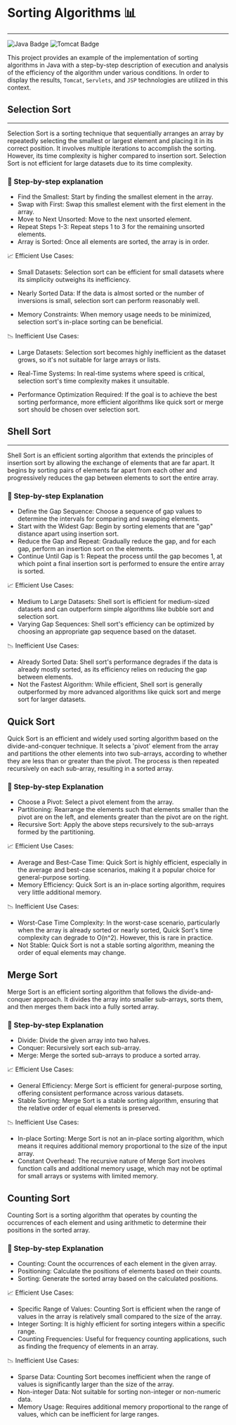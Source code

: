 # Sorting Algorithms  📊
---
![Java Badge](https://img.shields.io/badge/Java-ED8B00?style=for-the-badge&logo=openjdk&logoColor=white) ![Tomcat Badge](https://img.shields.io/badge/Apache%20Tomcat-F8DC75?style=for-the-badge&logo=apachetomcat&logoColor=black)

This project provides an example of the implementation of sorting algorithms in Java with a step-by-step description of execution and analysis of the efficiency of the algorithm under various conditions.
In order to display the results, `Tomcat`, `Servlets`, and `JSP` technologies are utilized in this context.
##  Selection Sort
---

Selection Sort is a sorting technique that sequentially arranges an array by repeatedly selecting the smallest or largest element and placing it in its correct position. It involves multiple iterations to accomplish the sorting. However, its time complexity is higher compared to insertion sort. Selection Sort is not efficient for large datasets due to its time complexity.

### 🧾 Step-by-step explanation
- Find the Smallest: Start by finding the smallest element in the array.
- Swap with First: Swap this smallest element with the first element in the array.
- Move to Next Unsorted: Move to the next unsorted element.
- Repeat Steps 1-3: Repeat steps 1 to 3 for the remaining unsorted elements.
- Array is Sorted: Once all elements are sorted, the array is in order.

📈 Efficient Use Cases:
- Small Datasets: Selection sort can be efficient for small datasets where its simplicity outweighs its inefficiency.

- Nearly Sorted Data: If the data is almost sorted or the number of inversions is small, selection sort can perform reasonably well.

- Memory Constraints: When memory usage needs to be minimized, selection sort's in-place sorting can be beneficial.

📉 Inefficient Use Cases:
- Large Datasets: Selection sort becomes highly inefficient as the dataset grows, so it's not suitable for large arrays or lists.

- Real-Time Systems: In real-time systems where speed is critical, selection sort's time complexity makes it unsuitable.

- Performance Optimization Required: If the goal is to achieve the best sorting performance, more efficient algorithms like quick sort or merge sort should be chosen over selection sort.

## Shell Sort
---
Shell Sort is an efficient sorting algorithm that extends the principles of insertion sort by allowing the exchange of elements that are far apart. It begins by sorting pairs of elements far apart from each other and progressively reduces the gap between elements to sort the entire array.

### 🧾 Step-by-step Explanation
- Define the Gap Sequence: Choose a sequence of gap values to determine the intervals for comparing and swapping elements.
- Start with the Widest Gap: Begin by sorting elements that are "gap" distance apart using insertion sort.
- Reduce the Gap and Repeat: Gradually reduce the gap, and for each gap, perform an insertion sort on the elements.
- Continue Until Gap is 1: Repeat the process until the gap becomes 1, at which point a final insertion sort is performed to ensure the entire array is sorted.


📈 Efficient Use Cases:
- Medium to Large Datasets: Shell sort is efficient for medium-sized datasets and can outperform simple algorithms like bubble sort and selection sort.
- Varying Gap Sequences: Shell sort's efficiency can be optimized by choosing an appropriate gap sequence based on the dataset.


📉 Inefficient Use Cases:
- Already Sorted Data: Shell sort's performance degrades if the data is already mostly sorted, as its efficiency relies on reducing the gap between elements.
- Not the Fastest Algorithm: While efficient, Shell sort is generally outperformed by more advanced algorithms like quick sort and merge sort for larger datasets.

## Quick Sort
Quick Sort is an efficient and widely used sorting algorithm based on the divide-and-conquer technique. It selects a 'pivot' element from the array and partitions the other elements into two sub-arrays, according to whether they are less than or greater than the pivot. The process is then repeated recursively on each sub-array, resulting in a sorted array.

### 🧾 Step-by-step Explanation
- Choose a Pivot: Select a pivot element from the array.
- Partitioning: Rearrange the elements such that elements smaller than the pivot are on the left, and elements greater than the pivot are on the right.
- Recursive Sort: Apply the above steps recursively to the sub-arrays formed by the partitioning.

📈 Efficient Use Cases:

- Average and Best-Case Time: Quick Sort is highly efficient, especially in the average and best-case scenarios, making it a popular choice for general-purpose sorting.
- Memory Efficiency: Quick Sort is an in-place sorting algorithm, requires very little additional memory.

📉 Inefficient Use Cases:

- Worst-Case Time Complexity: In the worst-case scenario, particularly when the array is already sorted or nearly sorted, Quick Sort's time complexity can degrade to O(n^2). However, this is rare in practice.
- Not Stable: Quick Sort is not a stable sorting algorithm, meaning the order of equal elements may change.

## Merge Sort
Merge Sort is an efficient sorting algorithm that follows the divide-and-conquer approach. It divides the array into smaller sub-arrays, sorts them, and then merges them back into a fully sorted array.

### 🧾 Step-by-step Explanation
- Divide: Divide the given array into two halves.
- Conquer: Recursively sort each sub-array.
- Merge: Merge the sorted sub-arrays to produce a sorted array.

📈 Efficient Use Cases:

- General Efficiency: Merge Sort is efficient for general-purpose sorting, offering consistent performance across various datasets.
- Stable Sorting: Merge Sort is a stable sorting algorithm, ensuring that the relative order of equal elements is preserved.

📉 Inefficient Use Cases:

- In-place Sorting: Merge Sort is not an in-place sorting algorithm, which means it requires additional memory proportional to the size of the input array.
- Constant Overhead: The recursive nature of Merge Sort involves function calls and additional memory usage, which may not be optimal for small arrays or systems with limited memory.

## Counting Sort
Counting Sort is a sorting algorithm that operates by counting the occurrences of each element and using arithmetic to determine their positions in the sorted array.

### 🧾 Step-by-step Explanation
- Counting: Count the occurrences of each element in the given array.
- Positioning: Calculate the positions of elements based on their counts.
- Sorting: Generate the sorted array based on the calculated positions.

📈 Efficient Use Cases:

- Specific Range of Values: Counting Sort is efficient when the range of values in the array is relatively small compared to the size of the array.
- Integer Sorting: It is highly efficient for sorting integers within a specific range.
- Counting Frequencies: Useful for frequency counting applications, such as finding the frequency of elements in an array.

📉 Inefficient Use Cases:

- Sparse Data: Counting Sort becomes inefficient when the range of values is significantly larger than the size of the array.
- Non-integer Data: Not suitable for sorting non-integer or non-numeric data.
- Memory Usage: Requires additional memory proportional to the range of values, which can be inefficient for large ranges.
